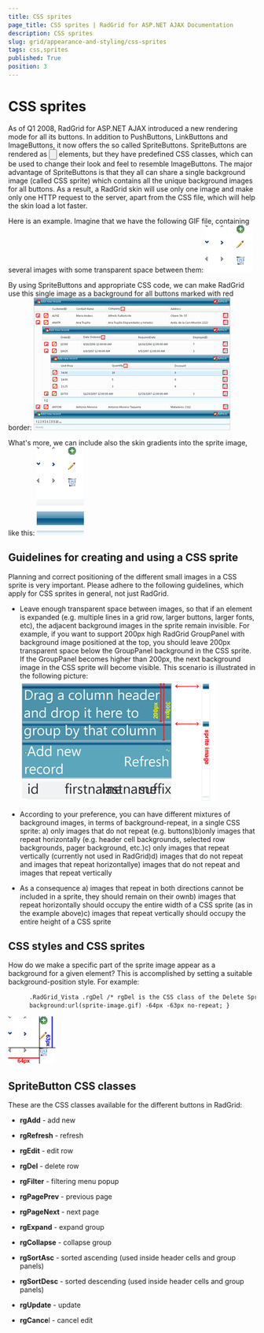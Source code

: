 ```yaml
---
title: CSS sprites
page_title: CSS sprites | RadGrid for ASP.NET AJAX Documentation
description: CSS sprites
slug: grid/appearance-and-styling/css-sprites
tags: css,sprites
published: True
position: 3
---
```


# CSS sprites



As of Q1 2008, RadGrid for ASP.NET AJAX introduced a new rendering mode for all its buttons. In addition to PushButtons, LinkButtons and ImageButtons, it now offers the so called SpriteButtons. SpriteButtons are rendered as <input type="button" /> elements, but they have predefined CSS classes, which can be used to change their look and feel to resemble ImageButtons. The major advantage of SpriteButtons is that they all can share a single background image (called CSS sprite) which contains all the unique background images for all buttons. As a result, a RadGrid skin will use only one image and make only one HTTP request to the server, apart from the CSS file, which will help the skin load a lot faster.

Here is an example. Imagine that we have the following GIF file, containing several images with some transparent space between them:
![sprite 1](images/grd_gridsprite1.gif)

By using SpriteButtons and appropriate CSS code, we can make RadGrid use this single image as a background for all buttons marked with red border:
![grid with sprite](images/grd_gridwithsprite.gif)

What's more, we can include also the skin gradients into the sprite image, like this:
![sprite 2](images/grd_gridsprite2.gif)

## Guidelines for creating and using a CSS sprite

Planning and correct positioning of the different small images in a CSS sprite is very important. Please adhere to the following guidelines, which apply for CSS sprites in general, not just RadGrid.

* Leave enough transparent space between images, so that if an element is expanded (e.g. multiple lines in a grid row, larger buttons, larger fonts, etc), the adjacent background images in the sprite remain invisible. For example, if you want to support 200px high RadGrid GroupPanel with background image positioned at the top, you should leave 200px transparent space below the GroupPanel background in the CSS sprite. If the GroupPanel becomes higher than 200px, the next background image in the CSS sprite will become visible. This scenario is illustrated in the following picture:
![sprite overflow](images/grd_gridspriteoverflow.gif)

* According to your preference, you can have different mixtures of background images, in terms of background-repeat, in a single CSS sprite: a) only images that do not repeat (e.g. buttons)b)only images that repeat horizontally (e.g. header cell backgrounds, selected row backgrounds, pager background, etc.)c) only images that repeat vertically (currently not used in RadGrid)d) images that do not repeat and images that repeat horizontallye) images that do not repeat and images that repeat vertically

* As a consequence a) images that repeat in both directions cannot be included in a sprite, they should remain on their ownb) images that repeat horizontally should occupy the entire width of a CSS sprite (as in the example above)c) images that repeat vertically should occupy the entire height of a CSS sprite

## CSS styles and CSS sprites

How do we make a specific part of the sprite image appear as a background for a given element? This is accomplished by setting a suitable background-position style. For example:

````XML
	  .RadGrid_Vista .rgDel /* rgDel is the CSS class of the Delete SpriteButton */ {
	  background:url(sprite-image.gif) -64px -63px no-repeat; }
````

![sprite position](images/grd_gridspriteposition.gif)

## SpriteButton CSS classes

These are the CSS classes available for the different buttons in RadGrid:

* **rgAdd** - add new

* **rgRefresh** - refresh

* **rgEdit** - edit row

* **rgDel** - delete row

* **rgFilter** - filtering menu popup

* **rgPagePrev** - previous page

* **rgPageNext** - next page

* **rgExpand** - expand group

* **rgCollapse** - collapse group

* **rgSortAsc** - sorted ascending (used inside header cells and group panels)

* **rgSortDesc** - sorted descending (used inside header cells and group panels)

* **rgUpdate** - update

* **rgCance**l - cancel edit
